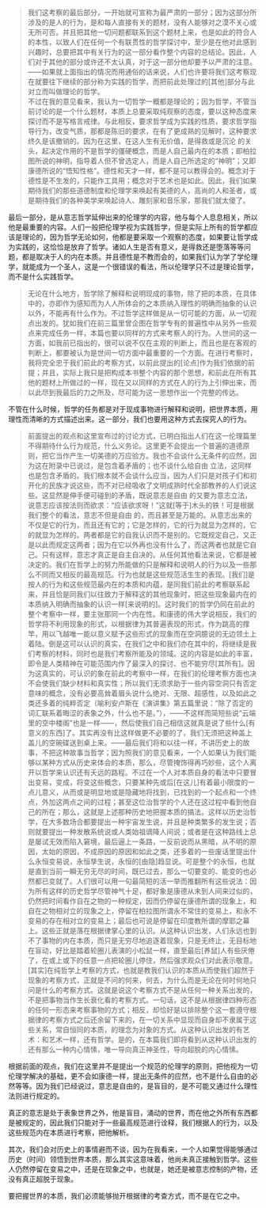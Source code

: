 <blockquote data-pid="_YdenD7N">我们这考察的最后部分，一开始就可宣称为最严肃的一部分；因为这部分所涉及的是人的行为，是和每人直接有关的题材，没有人能够对之漠不关心或无所可否。并且把其他一切问题都联系到这个题材上来，也是如此的符合人的本性，以致人们在任何一个有联贯性的哲学探讨中，至少是在他对此感到兴趣时，总要把其中有关行为的这一部分看作整个内容的总结论。因此，人们对于其他的部分或许还不太认真，对于这一部分他却要予以严肃的注意。——如果就上面指出的情况而用通俗的话来说，人们也许要将我们这考察现在就要往下继续的部分称为实践的哲学，而把前此处理过的[其他]部分与此对立而叫做理论的哲学。<br>不过在我的意见看来，我认为一切哲学一概都是理论的；因为哲学，不管当前讨论的是一个什么题材，本质上总要采取纯观察的态度，要以这种态度来探讨而不是写格言戒律。与此相反，要求哲学成为实践的性质，要求哲学指导行为，改变气质，那都是陈旧的要求，在有了更成熟的见解时，这种要求终久是该撤销的。因为在这里，在这人生有无价值，是得救或是沉沦 的关头，起决定作用的不是哲学的僵硬概念，而是人自己最内在的本质；即柏拉图所说的神明，指导着人但不曾选定人，而是人自己所选定的“神明”；又即康德所说的“悟知性格”。德性和天才一样，都不是可以教得会的。概念对于德性是不生发的，只能作工具用；概念对于艺术也是如此。因此，我们如果期待我们的那些道德制度和伦理学来唤起有美德的人，高尚的人和圣者，或是期待我们的各种美学来唤起诗人、雕刻家和音乐家，那我们就太傻了。</blockquote><p data-pid="oUztnysH">最后一部分，是从意志哲学延伸出来的伦理学的内容，他与每个人息息相关，所以他是最重要的内容。人们一般把伦理学视为实践哲学，但是实际上所有的哲学都应该是理论的，因为哲学无论如何，他都是要采取一个观察的态度，如果要让哲学成为实践的，这恰恰是放弃了哲学。诸如人生是否有意义，是得救还是堕落等等问题，都是取决于人的内在本质。并且德性是不教而会的，如果我们认为学了学伦理学，就能成为一个圣人，这是一个很错误的看法，所以伦理学只不过是理论哲学，而不是什么实践哲学。</p><blockquote data-pid="KWcmel-D">无论在什么地方，哲学除了解释和说明现成的事物，除了把的本质，在具体中的，亦即作为感知而为人人所体会的之本质纳入理性的明确而抽象的认识以外，不能再有什么作为。不过哲学这样做是从一切可能的方面，从一切观点出发的。犹如我们在前三篇里曾企图在哲学专有的普遍性中从另外一些观点来完成任务一样，本篇也要以同样的方式来考察人的行为。人世间的这一方面，如我前已指出的，很可以说不仅在主观的判断上，而且也是在客观的判断上，都要被认为是世间一切方面中最重要的一个方面。在进行考察时，我将完全忠于我们前此的考察方式，以前此提出的[论点]作为我们依据的前提；并且，实际上我只是把构成本书整个内容的那个思想，和前此在所有其他的题材上所做过的一样，现在又以同样的方式在人的行为上引伸出来，而以此尽到我最后的力之所及，尽可能为这一思想作出一个完整的传达。</blockquote><p data-pid="fzizuADv">不管在什么时候，哲学的任务都是对于现成事物进行解释和说明，把世界本质，用理性而清晰的方式描述出来。这一部分，我们也要用这种方式去探究人的行为。</p><blockquote data-pid="VVbxm2YN">前面提出的观点和这里宣布过的讨论方式，已明白指出人们在这一伦理篇里不得期待什么行为规范，什么义务论。这里更不会提出一个普遍的道德原则，把它当作产生一切美德的万应验方。我也不会谈什么无条件的应然，因为这在附录中已说过，是包含着矛盾的；也不谈什么给自由 立法，这同样也是包含矛盾的。我们根本就不会谈什么应当，因为人们只是对孩子们和初开化的民族才说这些，而不对已经吸收了文明成熟时代全部教养的人们说这些。这显然是伸手便可碰到的矛盾，既说意志是自由 的又要为意志立法，说意志应该按法则而欲求：“应该欲求呀！”这就[等于]木头的铁！可是根据我们整个的看法，意志不但是自由 的，而且甚至是万能的。从意志出来的不仅是它的行为，而且还有它的；它是怎样的，它的行为就显为怎样的，它的就显为怎样的。两者都是它的自我认识而不是别的。它既规定自己，又正是以此而规定这两者；因为在它以外再也没有什么了，而这两者也就是它自己。只有这样，意志才真正是自主自决的。从任何其他看法来说，它都是被决定的。我们在哲学上的努力所能做的只是解释和说明人的行为以及一些那么不同而又相反的最高规范。行为也就是这些规范活生生的表现。[我们]是按人的行为和这些规范最内在的本质和内蕴，是同我们前此的考察联系起来，并且恰是同我们以往致力于解释这的其他现象时，把这些现象最内在的本质纳入明确而抽象的认识一样[来说明的]。这时我们的哲学仍同在前此的整个考察中一样，要主张那同一个内在性。和康德的伟大学说相反，我们的哲学将不利用现象的形式，以根据律为其普遍表现的形式，作为跳高的撑竿，用以飞越唯一能以意义赋予这些形式的现象而在空洞臆说的无边领土上着陆。倒是这可以认识的真实，在我们之中和我们亦在其中的，将继续是我们考察的材料，同时也是我们考察所能及的领域。这的内容是如此的丰富，即令是人类精神在可能范围内作了最深入的探讨、也不能穷尽[其所有]。因为这真实的，可认识的象在前此的考察中一样，在我们的伦理考察方面也决不会使我们缺少材料和真实性；所以我们无须求助于一些内容空洞只有否定意味的概念，没有必要高耸着眉头说什么绝对、无限、超感性，以及如此之类还多着的纯粹否定（喻利安卢斯在《演讲集》第五篇里说：“除了否定的词汇联系着晦涩的表象之外，什么也不是。”），——不这样而简短些说“云端里的空中楼阁”也是一样——，然后使我们自己相信这就真是说了些什么[有意义的东西]了。其实再没有比这样做更不必要的了，我们无须把这种盖上盖儿的空碗碟送到桌上来。——最后我们将和以往一样，不讲历史上的故事，不把这种故事当哲学；因为照我们的意见看来，一个人如果认为我们能够以某种方式从历史来体会的本质，那么，尽管掩饰得再巧妙些，这个人离开以哲学来认识还有夭远的路程。不过在一个人对本质自身的看法中只要冒出变易，变成，将变这些概念，只要某种先或后[在这儿]有着最小限度的一点儿意义，从而或是明显地或是隐藏地将找到，已找到的一个起点和一个终点，外加这两点之间的过程；甚至这位治哲学的个人还在这过程中看到他自己的所在；那么，这就是上述那种历史地把握本质的搞法。这样以历史治哲学，在大多数场合都要提出一种宇宙发生说，并且是种类繁多的发生说；否则就要提出一种发散系统说或人类始祖谪降人间说；或者是在这种路线上总是屡试无效而陷入窘境，最后逼上一条路，一反前说而从黑暗，从不明的原因，太始的原因，不成原因的原因和如此之类，还多着的一些废话里提出什么永恒变易说，永恒孳生说，永恒的[由隐]趋显说。可是整个的永恒，也就是直到当前一瞬无穷无尽的时间，既已过去，那么一切要变的、能变的也必然都已变就了。人们很可以用一句最简短的活一举而推翻所有这些说法：因为所有这样的历史哲学尽管神气十足，都好象是康德从未到人间来过似的，仍然把时间看作自在之物的一种规定，因而仍停留在康德所谓的现象上，和自在之物相对立的现象之上，停留在柏拉图所谓永不常住的变易上，和永不变易的存在相对立的变易上；最后也可说是停留在印度教所谓的摩耶之幕上。这些正就是落在根据律掌心里的认识。从这种认识出发，人们永远也到不了事物的内在本质，而只是无穷尽地追逐着现象，只是无终止，无目标地在盲动，好比是踏着轮圈儿表演的小松鼠一样，直至最后[养鼠]人有些厌倦了，在或上或下的任意一点把轮圈儿停住，然后强求观众们对此表示敬意。[其实]在纯哲学上考察的方式，也就是教我们认识的本质从而使我们超然于现象的考察方式，正就是不问的何来，何去，为什么而是无论在何时何地只问是什么的考察方式。这就是说这个考察方式不是从任何一种关系出发的，不是把事物当作生长衰化看的考察方式。一句话，这不是从根据律四种形态的任何一形态来考察事物的方式；相反，却恰好是以排除整个这一套遵守根据律的考察方式之后还余留下来的，在一切关系中显现而自身却不隶属于这些关系，常自恒同的本质，的理念为对象的方式。从这种认识出发的有艺术：和艺术一样，还有哲学。是的，在本篇我们即将看到从这种认识出发的还有那么一种内心情愫，唯一导向真正神圣性，导向超脱的内心情愫。</blockquote><p data-pid="46nMJJ7E">根据前面的观点，我们在这里并不是提出一个规范的伦理学的原则，把他视为一切伦理学解决的基础，更不会如康德一样，提出无条件的应然，也不是什么自由的必然等等。因为我们已经说过，意志是自由的，是盲目的，是不可能又通过什么理性法则进行规定的。</p><p data-pid="VSq5HjSQ">真正的意志是处于表象世界之外，他是盲目，涌动的世界，而在他之外所有东西都是被规定的，因此我们只能对于一些最高规范进行诠释，我们根据人的行为，以及这些规范内在本质进行考察，把他解析。</p><p data-pid="1wFtfXRr">其次，我们会对历史上的事情避而不谈，因为在我看来，一个人如果觉得能够通过历史（时间）领悟到世界本质，那么其实这意味着，他尚未真正接触到哲学。这些人仍然停留在变易之中，还是在现象之中，也就是，她还是被意志控制的产物，还没有真正超脱于现象。</p><p data-pid="xZoPX4oO">要把握世界的本质，我们必须能够抛开根据律的考查方式，而不是在它之中。</p>